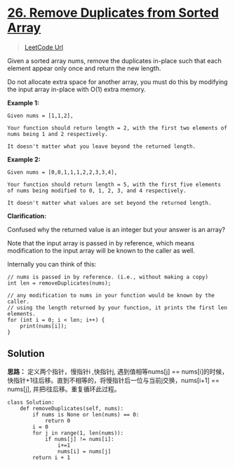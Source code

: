 # [26. Remove Duplicates from Sorted Array][title]
> [LeetCode Url][leetcode url]

Given a sorted array nums, remove the duplicates in-place such that each element appear only once and return the new length.

Do not allocate extra space for another array, you must do this by modifying the input array in-place with O(1) extra memory.

**Example 1:**
```
Given nums = [1,1,2],

Your function should return length = 2, with the first two elements of nums being 1 and 2 respectively.

It doesn't matter what you leave beyond the returned length.
```
**Example 2:**

```
Given nums = [0,0,1,1,1,2,2,3,3,4],

Your function should return length = 5, with the first five elements of nums being modified to 0, 1, 2, 3, and 4 respectively.

It doesn't matter what values are set beyond the returned length.
```
**Clarification:**

Confused why the returned value is an integer but your answer is an array?

Note that the input array is passed in by reference, which means modification to the input array will be known to the caller as well.

Internally you can think of this:

```
// nums is passed in by reference. (i.e., without making a copy)
int len = removeDuplicates(nums);

// any modification to nums in your function would be known by the caller.
// using the length returned by your function, it prints the first len elements.
for (int i = 0; i < len; i++) {
    print(nums[i]);
}
```


## Solution
**思路：**
定义两个指针，慢指针i ,快指针j, 遇到值相等nums[j] == nums[i]的时候，快指针+1往后移。直到不相等的，将慢指针后一位与当前j交换，nums[i+1] == nums[j], 并把i往后移。重复循环此过程。

```
class Solution:
    def removeDuplicates(self, nums):
        if nums is None or len(nums) == 0:
            return 0
        i = 0
        for j in range(1, len(nums)):
            if nums[j] != nums[i]:
                i+=1
                nums[i] = nums[j]
        return i + 1
```


[leetcode url]: https://leetcode.com/problems/remove-duplicates-from-sorted-array/description/
[title]: https://github.com/mantoudev/algorithms-practice/blob/master/01_LeetCode/26.%20Remove%20Duplicates%20from%20Sorted%20Array/README.md
